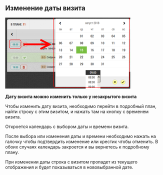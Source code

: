 ## Изменение даты визита

![](../images/rep-planning-full-plan-change-date.png)

**Дату визита можно изменить только у незакрытого визита**

Чтобы изменить дату визита, необходимо перейти в подробный план,
найти строку с этим визитом, и нажать там на кнопку с временем визита.

Откроется календарь с выбором даты и времени визита.

После выбора или изменения даты и времени необходимо 
нажать на галочку чтобы подтвердить изменение
или крестик чтобы отменить.
В обоих случаях календарь закроется и вы вернетесь к подробному плану.

При изменении даты строка с визитом пропадет из текущего отображения 
и будет показываться в нововыбранной дате.
